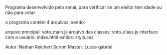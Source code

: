 Programa desenvolvido pelo senai, para verificar se um eleitor tem idade ou não para votar

o programa contém 4 arquivos, sendo:

arquivo principal: voto_main.js
arquivo das classes: voto_class.js
interface com o usuário: index.html
estilos: style.css

Autor: Nathan Reichert
Scrum Master: Lucas gabriel
